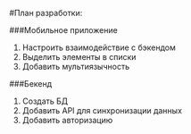 #План разработки:

###Мобильное приложение
1. Настроить взаимодействие с бэкендом
2. Выделить элементы в списки
3. Добавить мультиязычность

###Бекенд
1. Создать БД
2. Добавить API для синхронизации данных
3. Добавить авторизацию
